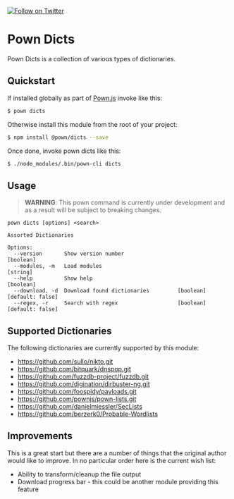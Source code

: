 [![Follow on Twitter](https://img.shields.io/twitter/follow/pownjs.svg?logo=twitter)](https://twitter.com/pownjs)

# Pown Dicts

Pown Dicts is a collection of various types of dictionaries.

## Quickstart

If installed globally as part of [Pown.js](https://github.com/pownjs/pown) invoke like this:

```sh
$ pown dicts
```

Otherwise install this module from the root of your project:

```sh
$ npm install @pown/dicts --save
```

Once done, invoke pown dicts like this:

```sh
$ ./node_modules/.bin/pown-cli dicts
```

## Usage

> **WARNING**: This pown command is currently under development and as a result will be subject to breaking changes.

```
pown dicts [options] <search>

Assorted Dictionaries

Options:
  --version       Show version number                                  [boolean]
  --modules, -m   Load modules                                          [string]
  --help          Show help                                            [boolean]
  --download, -d  Download found dictionaries         [boolean] [default: false]
  --regex, -r     Search with regex                   [boolean] [default: false]
```

## Supported Dictionaries

The following dictionaries are currently supported by this module:

* https://github.com/sullo/nikto.git
* https://github.com/bitquark/dnspop.git
* https://github.com/fuzzdb-project/fuzzdb.git
* https://github.com/digination/dirbuster-ng.git
* https://github.com/foospidy/payloads.git
* https://github.com/pownjs/pown-lists.git
* https://github.com/danielmiessler/SecLists
* https://github.com/berzerk0/Probable-Wordlists

## Improvements

This is a great start but there are a number of things that the original author would like to improve. In no particular order here is the current wish list:

* Ability to transform/cleanup the file output
* Download progress bar - this could be another module providing this feature
